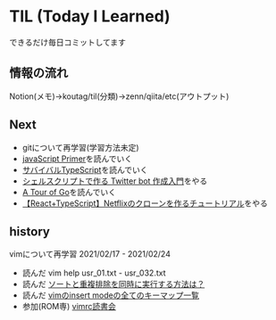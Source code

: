 # TIL (Today I Learned)
できるだけ毎日コミットしてます

## 情報の流れ
Notion(メモ)→koutag/til(分類)→zenn/qiita/etc(アウトプット)

## Next
* gitについて再学習(学習方法未定)
* [javaScript Primer](https://jsprimer.net/)を読んでいく
* [サバイバルTypeScript](https://book.yyts.org/)を読んでいく
* [シェルスクリプトで作る Twitter bot 作成入門](https://zenn.dev/mattn/books/bb181f3f4731920f29a5)をやる
* [A Tour of Go](https://go-tour-jp.appspot.com/list)を読んでいく
* [【React+TypeScript】Netflixのクローンを作るチュートリアル](https://zenn.dev/gunners6518/books/4c4672f32dd100)をやる

## history
vimについて再学習 2021/02/17 - 2021/02/24
* 読んだ vim help usr_01.txt - usr_032.txt
* 読んだ [ソートと重複排除を同時に実行する方法は？](https://vim.blue/sort-unique/)
* 読んだ [vimのinsert modeの全てのキーマップ一覧](https://qiita.com/34ro/items/6163f595785ae99a632a)
* 参加(ROM専) [vimrc読書会](https://vim-jp.org/reading-vimrc/)
